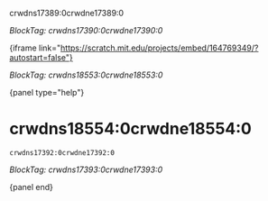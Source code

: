 crwdns17389:0crwdne17389:0

*BlockTag: crwdns17390:0crwdne17390:0*

{iframe link="https://scratch.mit.edu/projects/embed/164769349/?autostart=false"}

*BlockTag: crwdns18553:0crwdne18553:0*

{panel type="help"}

# crwdns18554:0crwdne18554:0

<pre><code class="scratch:split:random">crwdns17392:0crwdne17392:0
</code></pre>

*BlockTag: crwdns17393:0crwdne17393:0*

{panel end}